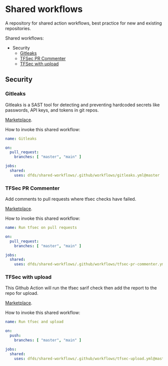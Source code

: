# Shared workflows

A repository for shared action workflows, best practice for new and existing repositories.

Shared workflows:
- Security
    - [Gitleaks](https://github.com/dfds/shared-workflows/tree/master/.github/workflows/security#gitleaks)
    - [TFSec PR Commenter](https://github.com/dfds/shared-workflows/tree/master/.github/workflows/security#tfsec-pr-commenter)
    - [TFSec with upload](https://github.com/dfds/shared-workflows/tree/master/.github/workflows/security#tfsec-with-upload)

## Security

### Gitleaks

Gitleaks is a SAST tool for detecting and preventing hardcoded secrets like passwords, API keys, and tokens in git repos.

[Marketplace](https://github.com/marketplace/actions/gitleaks).

How to invoke this shared workflow:

```yaml
name: Gitleaks

on:
  pull_request:
    branches: [ "master", "main" ]

jobs:
  shared:
    uses: dfds/shared-workflows/.github/workflows/gitleaks.yml@master
```

### TFSec PR Commenter

Add comments to pull requests where tfsec checks have failed.

[Marketplace](https://github.com/marketplace/actions/run-tfsec-pr-commenter).

How to invoke this shared workflow:

```yaml
name: Run tfsec on pull requests

on:
  pull_request:
    branches: [ "master", "main" ]

jobs:
  shared:
    uses: dfds/shared-workflows/.github/workflows/tfsec-pr-commenter.yml@master
```

### TFSec with upload

This Github Action will run the tfsec sarif check then add the report to the repo for upload.

[Marketplace](https://github.com/marketplace/actions/run-tfsec-with-sarif-upload).

How to invoke this shared workflow:

```yaml
name: Run tfsec and upload

on:
  push:
    branches: [ "master", "main" ]

jobs:
  shared:
    uses: dfds/shared-workflows/.github/workflows/tfsec-upload.yml@master
```
